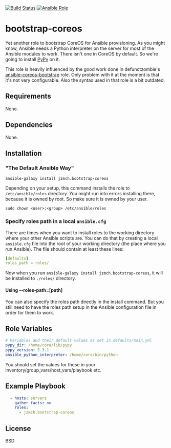 [![Build Status](https://travis-ci.org/jzmch/bootstrap-coreos.svg?branch=master)](https://travis-ci.org/jzmch/bootstrap-coreos)
[![Ansible Role](https://img.shields.io/badge/role-jzmch.bootstrap--coreos-blue.svg)](https://galaxy.ansible.com/jzmch/bootstrap-coreos/)
# bootstrap-coreos

Yet another role to bootstrap CoreOS for Ansible provisioning. As you might know, Ansible needs a Python interpreter on the server for most of the Ansible modules to work. There isn't one in CoreOS by default. So we're going to install [PyPy](http://pypy.org/index.html) on it.

This role is heavily influenced by the good work done in defunctzombie's [ansible-coreos-bootstrap](https://github.com/defunctzombie/ansible-coreos-bootstrap) role. Only problem with it at the moment is that it's not very configurable. Also the syntax used in that role is a bit outdated.

## Requirements

None.

## Dependencies

None.

## Installation

### "The Default Ansible Way"

```shell
ansible-galaxy install jzmch.bootstrap-coreos
```

Depending on your setup, this command installs the role to `/etc/ansible/roles` directory. You might run into errors installing there, because it is owned by root. So make sure it is owned by your user.

```shell
sudo chown <user>:<group> /etc/ansible/roles
```

### Specify roles path in a local `ansible.cfg`

There are times when you want to install roles to the working directory where your other Ansible scripts are. You can do that by creating a local `ansible.cfg` file into the root of your working directory (the place where you run Ansible). The file should contain at least these lines:

```yaml
[defaults]
roles_path = roles/
```

Now when you run `ansible-galaxy install jzmch.bootstrap-coreos`, it will be installed to `./roles/` directory.

#### Using --roles-path=[path]

You can also specify the roles path directly in the install command. But you still need to have the roles path setup in the Ansible configuration file in order for them to work.

## Role Variables
```yaml
# Variables and their default values as set in defaults/main.yml
pypy_dir: /home/core/lib/pypy
pypy_version: 5.3.1
ansible_python_interpreter: /home/core/bin/python
```
You should set the values for these in your inventory/group_vars/host_vars/playbook etc.

## Example Playbook

```yaml
  - hosts: servers
    gather_facts: no
    roles:
      - jzmch.bootstrap-coreos
```

## License

BSD
